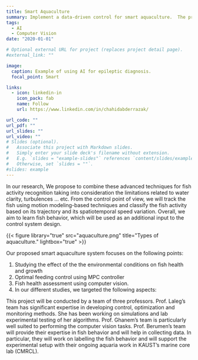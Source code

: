 ```yaml
---
title: Smart Aquaculture
summary: Implement a data-driven control for smart aquaculture.  The proposed approach will take advantage of the recent developments in computer vision technology to assess and inspect fish behavior and feedback information on fish behavior
tags:
  - AI
  - Computer Vision
date: "2020-01-01"

# Optional external URL for project (replaces project detail page).
#external_link: ""

image:
  caption: Example of using AI for epileptic diagnosis.
  focal_point: Smart

links:
  - icon: linkedin-in
    icon_pack: fab
    name: Follow
    url: https://www.linkedin.com/in/chahidabderrazak/

url_code: ""
url_pdf: ""
url_slides: ""
url_video: ""
# Slides (optional).
#   Associate this project with Markdown slides.
#   Simply enter your slide deck's filename without extension.
#   E.g. `slides = "example-slides"` references `content/slides/example-slides.md`.
#   Otherwise, set `slides = ""`.
#slides: example
---
```


In our research, We propose to combine these advanced techniques for fish activity recognition taking into consideration the limitations related to water clarity, turbulences ... etc. From the control point of view, we will track the fish using motion modeling-based techniques and classify the fish activity based on its trajectory and its spatiotemporal speed variation. Overall, we aim to learn fish behavior, which will be used as an additional input to the control system design.

{{< figure library="true" src="aquaculture.png" title="Types of aquaculture." lightbox="true" >}}

Our proposed smart aquaculture system focuses on the following points:

1. Studying the effect of the the environmental conditions on fish health and growth
2. Optimal feeding control using MPC controller
3. Fish health assessment using computer vision.
4. In our different studies, we targeted the following aspects:

This project will be conducted by a team of three professors. Prof. Laleg’s team has significant expertise in developing control, optimization and monitoring methods. She has been working on simulations and lab experimental testing of her algorithms. Prof. Ghanem’s team is particularly well suited to performing the computer vision tasks. Prof. Berumen’s team will provide their expertise in fish behavior and will help in collecting data. In particular, they will work on labelling the fish behavior and will support the experimental setup with their ongoing aquaria work in KAUST’s marine core lab (CMRCL).
